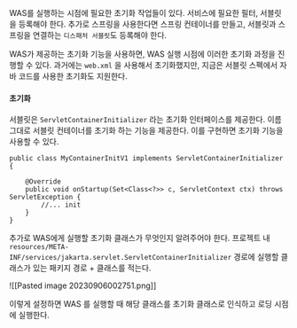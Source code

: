 
WAS를 실행하는 시점에 필요한 초기화 작업들이 있다. 서비스에 필요한 필터, 서블릿을 등록해야 한다. 추가로 스프링을 사용한다면 스프링 컨테이너를 만들고, 서블릿과 스프링을 연결하는 `디스패처 서블릿`도 등록해야 한다.

WAS가 제공하는 초기화 기능을 사용하면, WAS 실행 시점에 이러한 초기화 과정을 진행할 수 있다. 과거에는 `web.xml` 을 사용해서 초기화했지만, 지금은 서블릿 스펙에서 자바 코드를 사용한 초기화도 지원한다.




#### 초기화

서블릿은 `ServletContainerInitializer` 라는 초기화 인터페이스를 제공한다. 이름 그대로 서블릿 컨테이너를 초기화 하는 기능을 제공한다. 이를 구현하면 초기화 기능을 사용할 수 있다.

```
public class MyContainerInitV1 implements ServletContainerInitializer {  
  
    @Override  
    public void onStartup(Set<Class<?>> c, ServletContext ctx) throws ServletException {  
		//... init 
    }  
}
```


추가로 WAS에게 실행할 초기화 클래스가 무엇인지 알려주어야 한다. 프로젝트 내
`resources/META-INF/services/jakarta.servlet.ServletContainerInitializer` 경로에 실행할 클래스가 있는 패키지 경로 + 클래스를 적는다.


![[Pasted image 20230906002751.png]]


이렇게 설정하면 WAS 를 실행할 때 해당 클래스를 초기화 클래스로 인식하고 로딩 시점에 실행한다.